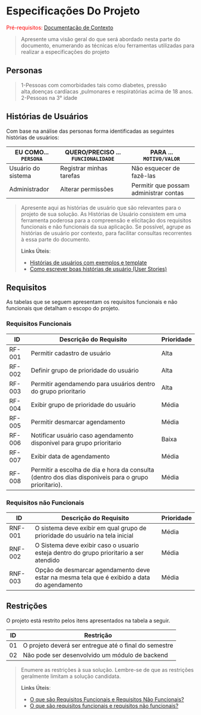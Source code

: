 # Especificações Do Projeto

<span style="color:red">Pré-requisitos: <a href="1-Contexto.md"> Documentação de Contexto</a></span>

> Apresente uma visão geral do que será abordado nesta parte do
> documento, enumerando as técnicas e/ou ferramentas utilizadas para
> realizar a especificações do projeto

## Personas

> 1-Pessoas com comorbidades tais como diabetes, pressão alta,doenças cardíacas ,pulmonares e respiratórias acima de 18 anos.
> 2-Pessoas na 3° idade 


## Histórias de Usuários

Com base na análise das personas forma identificadas as seguintes histórias de usuários:

|EU COMO... `PERSONA`| QUERO/PRECISO ... `FUNCIONALIDADE` |PARA ... `MOTIVO/VALOR`                 |
|--------------------|------------------------------------|----------------------------------------|
|Usuário do sistema  | Registrar minhas tarefas           | Não esquecer de fazê-las               |
|Administrador       | Alterar permissões                 | Permitir que possam administrar contas |

> Apresente aqui as histórias de usuário que são relevantes para o
> projeto de sua solução. As Histórias de Usuário consistem em uma
> ferramenta poderosa para a compreensão e elicitação dos requisitos
> funcionais e não funcionais da sua aplicação. Se possível, agrupe as
> histórias de usuário por contexto, para facilitar consultas
> recorrentes à essa parte do documento.
>
> **Links Úteis**:
> - [Histórias de usuários com exemplos e template](https://www.atlassian.com/br/agile/project-management/user-stories)
> - [Como escrever boas histórias de usuário (User Stories)](https://medium.com/vertice/como-escrever-boas-users-stories-hist%C3%B3rias-de-usu%C3%A1rios-b29c75043fac)

## Requisitos

As tabelas que se seguem apresentam os requisitos funcionais e não funcionais que detalham o escopo do projeto.

### Requisitos Funcionais

|ID    | Descrição do Requisito  | Prioridade |
|------|-----------------------------------------|----|
| RF-001 | Permitir cadastro de usuário | Alta |
| RF-002 | Definir grupo de prioridade do usuário | Alta |
| RF-003 | Permitir agendamendo para usuários dentro do grupo prioritario | Alta |
| RF-004 | Exibir grupo de prioridade do usuário | Média |
| RF-005 | Permitir desmarcar agendamento | Média |
| RF-006 | Notificar usuário caso agendamento disponivel para grupo prioritario | Baixa | 
| RF-007 | Exibir data de agendamento | Média |
| RF-008 | Permitir a escolha de dia e hora da consulta (dentro dos dias disponiveis para o grupo prioritario). | Média |


### Requisitos não Funcionais

|ID     | Descrição do Requisito  |Prioridade |
|-------|-------------------------|----|
| RNF-001 | O sistema deve exibir em qual grupo de prioridade do usuário na tela inicial | Média |
| RNF-002 | O Sistema deve exibir caso o usuario esteja dentro do grupo prioritario a ser atendido | Média |
| RNF-003 | Opção de desmarcar agendamento deve estar na mesma tela que é exibido a data do agendamento | Média |

## Restrições

O projeto está restrito pelos itens apresentados na tabela a seguir.

|ID| Restrição                                             |
|--|-------------------------------------------------------|
|01| O projeto deverá ser entregue até o final do semestre |
|02| Não pode ser desenvolvido um módulo de backend        |


> Enumere as restrições à sua solução. Lembre-se de que as restrições
> geralmente limitam a solução candidata.
> 
> **Links Úteis**:
> - [O que são Requisitos Funcionais e Requisitos Não Funcionais?](https://codificar.com.br/requisitos-funcionais-nao-funcionais/)
> - [O que são requisitos funcionais e requisitos não funcionais?](https://analisederequisitos.com.br/requisitos-funcionais-e-requisitos-nao-funcionais-o-que-sao/)
